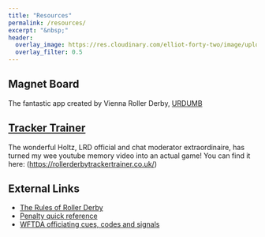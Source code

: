 ```yaml
---
title: "Resources"
permalink: /resources/
excerpt: "&nbsp;"
header:
  overlay_image: https://res.cloudinary.com/elliot-forty-two/image/upload/f_auto,q_auto,c_scale,w_1280/v1589199062/P4150128_oxeaat.jpg
  overlay_filter: 0.5
---
```

## Magnet Board
The fantastic app created by Vienna Roller Derby, [URDUMB](https://urdumb.org)

## [Tracker Trainer](https://rollerderbytrackertrainer.co.uk)
The wonderful Holtz, LRD official and chat moderator extraordinaire, has turned my wee youtube memory video into an actual game! You can find it here: (https://rollerderbytrackertrainer.co.uk/)

## External Links
* [The Rules of Roller Derby](http://rules.wftda.com)
* [Penalty quick reference](https://static.wftda.com/officiating/wftda-penalty-quick-reference-guide.pdf)
* [WFTDA officiating cues, codes and signals](https://static.wftda.com/officiating/wftda-officiating-cues-codes-and-signals.pdf)

